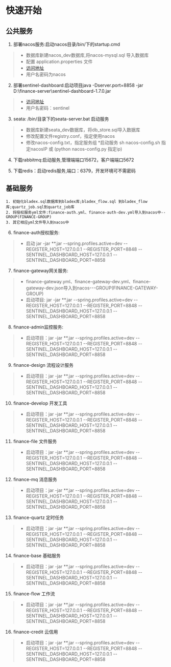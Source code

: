 # 快速开始
## 公共服务
1. 部署nacos服务:启动nacos目录/bin/下的startup.cmd
> * 数据库新建nacos_dev数据库,将nacos-mysql.sql 导入数据库
> * 配置 application.properties 文件
> * [访问地址](http://localhost:8848/nacos/#/login)
> * 用户名密码为nacos

2. 部署sentinel-dashboard:启动项目java -Dserver.port=8858 -jar D:\finance-server\sentinel-dashboard-1.7.0.jar 
> * [访问地址](http://localhost:8858/#/login)
> * 用户名密码：sentinel

3. seata: /bin/目录下的seata-server.bat 启动服务
> * 数据库新建seata_dev数据库，将db_store.sql导入数据库
> * 修改配置文件registry.conf，指定使用nacos
> * 修改nacos-config.txt，指定服务组
> *启动服务 sh nacos-config.sh 指定nacosIP 或 (python nacos-config.py 指定ip)

4. 下载rabbitmq:启动服务,管理端端口15672，客户端端口5672

5. 下载redis：启动redis服务,端口：6379，开发环境可不需密码

## 基础服务

```
1. 初始化bladex.sql数据库到bladex库;bladex_flow.sql 到bladex_flow库;quartz_job.sql到quartz_job库
2. 将授权服务yml文件:finance-auth.yml、finance-auth-dev.yml导入到nacos中--GROUP(FINANCE-GROUP)
3. 其它相应yml文件导入到nacos中
```

6. finance-auth授权服务: 
> * 启动 jar -jar **.jar --spring.profiles.active=dev --REGISTER_HOST=127.0.0.1 --REGISTER_PORT=8848 --SENTINEL_DASHBOARD_HOST=127.0.0.1 --SENTINEL_DASHBOARD_PORT=8858

7. finance-gateway网关服务: 
> * finance-gateway.yml、finance-gateway-dev.yml、finance-gateway-dev.json导入到nacos---GROUP(FINANCE-GATEWAY-GROUP)
> * 启动项目: jar -jar **.jar --spring.profiles.active=dev --REGISTER_HOST=127.0.0.1 --REGISTER_PORT=8848 --SENTINEL_DASHBOARD_HOST=127.0.0.1 --SENTINEL_DASHBOARD_PORT=8858

8. finance-admin监控服务:
> * 启动项目：jar -jar **.jar --spring.profiles.active=dev --REGISTER_HOST=127.0.0.1 --REGISTER_PORT=8848 --SENTINEL_DASHBOARD_HOST=127.0.0.1 --SENTINEL_DASHBOARD_PORT=8858

9. finance-design 流程设计服务
> * 启动项目：jar -jar **.jar --spring.profiles.active=dev --REGISTER_HOST=127.0.0.1 --REGISTER_PORT=8848 --SENTINEL_DASHBOARD_HOST=127.0.0.1 --SENTINEL_DASHBOARD_PORT=8858

10. finance-develop 开发工具
> *  启动项目：jar -jar **.jar --spring.profiles.active=dev --REGISTER_HOST=127.0.0.1 --REGISTER_PORT=8848 --SENTINEL_DASHBOARD_HOST=127.0.0.1 --SENTINEL_DASHBOARD_PORT=8858

11. finance-file 文件服务
> *  启动项目：jar -jar **.jar --spring.profiles.active=dev --REGISTER_HOST=127.0.0.1 --REGISTER_PORT=8848 --SENTINEL_DASHBOARD_HOST=127.0.0.1 --SENTINEL_DASHBOARD_PORT=8858

12. finance-mq 消息服务
> *  启动项目：jar -jar **.jar --spring.profiles.active=dev --REGISTER_HOST=127.0.0.1 --REGISTER_PORT=8848 --SENTINEL_DASHBOARD_HOST=127.0.0.1 --SENTINEL_DASHBOARD_PORT=8858

13. finance-quartz 定时任务
> *  启动项目：jar -jar **.jar --spring.profiles.active=dev --REGISTER_HOST=127.0.0.1 --REGISTER_PORT=8848 --SENTINEL_DASHBOARD_HOST=127.0.0.1 --SENTINEL_DASHBOARD_PORT=8858

14. finance-base 基础服务
> *  启动项目：jar -jar **.jar --spring.profiles.active=dev --REGISTER_HOST=127.0.0.1 --REGISTER_PORT=8848 --SENTINEL_DASHBOARD_HOST=127.0.0.1 --SENTINEL_DASHBOARD_PORT=8858

15. finance-flow 工作流
> *  启动项目：jar -jar **.jar --spring.profiles.active=dev --REGISTER_HOST=127.0.0.1 --REGISTER_PORT=8848 --SENTINEL_DASHBOARD_HOST=127.0.0.1 --SENTINEL_DASHBOARD_PORT=8858

16. finance-credit 云信用
> *  启动项目：jar -jar **.jar --spring.profiles.active=dev --REGISTER_HOST=127.0.0.1 --REGISTER_PORT=8848 --SENTINEL_DASHBOARD_HOST=127.0.0.1 --SENTINEL_DASHBOARD_PORT=8858

